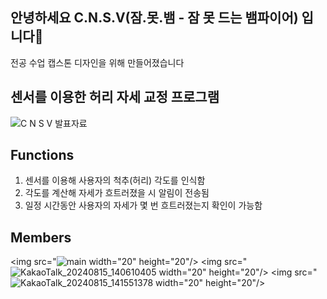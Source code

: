 ## 안녕하세요 C.N.S.V(잠.못.뱀 - 잠 못 드는 뱀파이어) 입니다👋

전공 수업 캡스톤 디자인을 위해 만들어졌습니다

## 센서를 이용한 허리 자세 교정 프로그램

![C N S V 발표자료](https://github.com/user-attachments/assets/69f47658-d6cb-424c-abf8-4e5c659cb3fa)


## Functions
1. 센서를 이용해 사용자의 척추(허리) 각도를 인식함
2. 각도를 계산해 자세가 흐트러졌을 시 알림이 전송됨
3. 일정 시간동안 사용자의 자세가 몇 번 흐트러졌는지 확인이 가능함

## Members
<img src="![main](https://github.com/user-attachments/assets/4a2e6cee-8076-43e9-a134-a4b8f2e7231e) width="20" height="20"/>  <img src="![KakaoTalk_20240815_140610405](https://github.com/user-attachments/assets/c9e1a198-c8ee-4203-945b-201d79b87c6b) width="20" height="20"/> <img src="![KakaoTalk_20240815_141551378](https://github.com/user-attachments/assets/f45e1b95-21d8-44cf-a13d-4598386d8025) width="20" height="20"/> 


